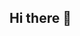 ## Hi there 👋

<!--
**samialkasas/samialkasas** is a ✨ _special_ ✨ repository because its `README.md` (this file) appears on your GitHub profile.

Name: Sami Al-Kasas 

Email address: samialkasas@gmail.com

A brief description of my Github account: I made the account on January 8, 2021 because a friend told me to download it but I haven't used it till today my username  is just my full name.

A brief description of the repository I created: Created it on September 17, 2024 it is named samialkasas and is located on a file named GitHub. 

A brief description of the steps I took to clone the repository onto My local machine: First I made the repository on google, then I downloaded the GitHub desktop app, then I clone a repository and chose the repository and put it in the GitHub file on my pc.


#About ME 
##My Interests 
##Websites I Recommend
